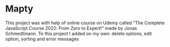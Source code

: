 # Mapty
This project was with help of online course on Udemy called "The Complete JavaScript Course 2022: From Zero to Expert!" made by Jonas Schmedtmann.
To this project I added on my own: delete options, edit option, sorting and error messages
